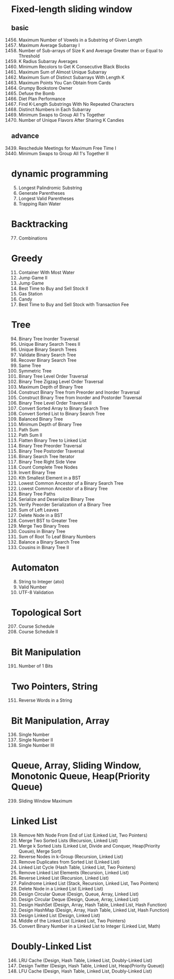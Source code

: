 # Fixed-length sliding window
## basic
1456. Maximum Number of Vowels in a Substring of Given Length
643. Maximum Average Subarray I
1343. Number of Sub-arrays of Size K and Average Greater than or Equal to Threshold
2090. K Radius Subarray Averages
2379. Minimum Recolors to Get K Consecutive Black Blocks
2841. Maximum Sum of Almost Unique Subarray
2461. Maximum Sum of Distinct Subarrays With Length K
1423. Maximum Points You Can Obtain from Cards
1052. Grumpy Bookstore Owner
1652. Defuse the Bomb
1176. Diet Plan Performance
1100. Find K-Length Substrings With No Repeated Characters
1852. Distinct Numbers in Each Subarray
1151. Minimum Swaps to Group All 1's Together
2107. Number of Unique Flavors After Sharing K Candies

## advance
3439. Reschedule Meetings for Maximum Free Time I
2134. Minimum Swaps to Group All 1's Together II

# dynamic programming
5. Longest Palindromic Substring
22. Generate Parentheses
32. Longest Valid Parentheses
42. Trapping Rain Water

# Backtracking
77. Combinations

# Greedy
11. Container With Most Water
45. Jump Game II
55. Jump Game
122. Best Time to Buy and Sell Stock II
134. Gas Station
135. Candy
714. Best Time to Buy and Sell Stock with Transaction Fee

# Tree
94. Binary Tree Inorder Traversal
95. Unique Binary Search Trees II
96. Unique Binary Search Trees
98. Validate Binary Search Tree
99. Recover Binary Search Tree
100. Same Tree
101. Symmetric Tree
102. Binary Tree Level Order Traversal
103. Binary Tree Zigzag Level Order Traversal
104. Maximum Depth of Binary Tree
105. Construct Binary Tree from Preorder and Inorder Traversal
106. Construct Binary Tree from Inorder and Postorder Traversal
107. Binary Tree Level Order Traversal II
108. Convert Sorted Array to Binary Search Tree
109. Convert Sorted List to Binary Search Tree
110. Balanced Binary Tree
111. Minimum Depth of Binary Tree
112. Path Sum
113. Path Sum II
114. Flatten Binary Tree to Linked List
144. Binary Tree Preorder Traversal
145. Binary Tree Postorder Traversal
173. Binary Search Tree Iterator
199. Binary Tree Right Side View
222. Count Complete Tree Nodes
226. Invert Binary Tree
230. Kth Smallest Element in a BST
235. Lowest Common Ancestor of a Binary Search Tree
236. Lowest Common Ancestor of a Binary Tree
257. Binary Tree Paths
297. Serialize and Deserialize Binary Tree
331. Verify Preorder Serialization of a Binary Tree
404. Sum of Left Leaves
450. Delete Node in a BST
538. Convert BST to Greater Tree
617. Merge Two Binary Trees
993. Cousins in Binary Tree
1022. Sum of Root To Leaf Binary Numbers
1382. Balance a Binary Search Tree
2641. Cousins in Binary Tree II

# Automaton
8. String to Integer (atoi)
65. Valid Number
393. UTF-8 Validation

# Topological Sort
207. Course Schedule
210. Course Schedule II

# Bit Manipulation
191. Number of 1 Bits

# Two Pointers, String
151. Reverse Words in a String

# Bit Manipulation, Array
136. Single Number
137. Single Number II
260. Single Number III

# Queue, Array, Sliding Window, Monotonic Queue, Heap(Priority Queue)
239. Sliding Window Maximum

# Linked List
19. Remove Nth Node From End of List (Linked List, Two Pointers)
21. Merge Two Sorted Lists (Recursion, Linked List)
23. Merge k Sorted Lists (Linked List, Divide and Conquer, Heap(Priority Queue), Merge Sort)
25. Reverse Nodes in k-Group (Recursion, Linked List)
83. Remove Duplicates from Sorted List (Linked List)
141. Linked List Cycle (Hash Table, Linked List, Two Pointers)
203. Remove Linked List Elements (Recursion, Linked List)
206. Reverse Linked List (Recursion, Linked List)
234. Palindrome Linked List (Stack, Recursion, Linked List, Two Pointers)
237. Delete Node in a Linked List (Linked List)
622. Design Circular Queue (Design, Queue, Array, Linked List)
641. Design Circular Deque (Design, Queue, Array, Linked List)
705. Design HashSet (Design, Array, Hash Table, Linked List, Hash Function)
706. Design HashMap (Design, Array, Hash Table, Linked List, Hash Function)
707. Design Linked List (Design, Linked List)
876. Middle of the Linked List (Linked List, Two Pointers)
1290. Convert Binary Number in a Linked List to Integer (Linked List, Math)

# Doubly-Linked List
146. LRU Cache (Design, Hash Table, Linked List, Doubly-Linked List)
355. Design Twitter (Design, Hash Table, Linked List, Heap(Priority Queue))
460. LFU Cache (Design, Hash Table, Linked List, Doubly-Linked List)

